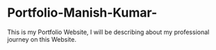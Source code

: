 # Portfolio-Manish-Kumar-
 This is my Portfolio Website, I will be describing about my professional journey on this Website.
